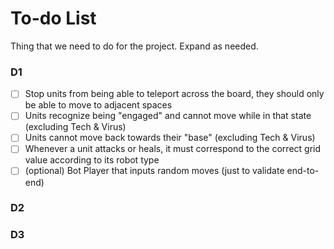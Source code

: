 # To-do List
Thing that we need to do for the project. Expand as needed.

### D1
- [ ] Stop units from being able to teleport across the board, they should only be able to move to adjacent spaces
- [ ] Units recognize being "engaged" and cannot move while in that state (excluding Tech & Virus)
- [ ] Units cannot move back towards their "base" (excluding Tech & Virus)
- [ ] Whenever a unit attacks or heals, it must correspond to the correct grid value according to its robot type
- [ ] (optional) Bot Player that inputs random moves (just to validate end-to-end)

### D2
### D3